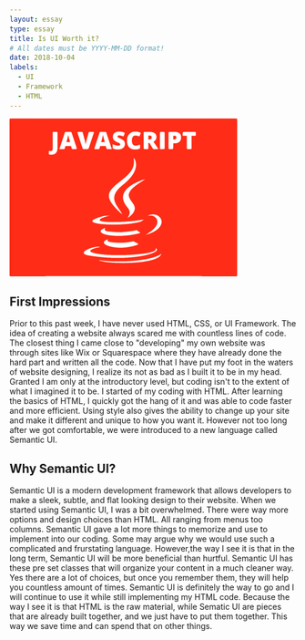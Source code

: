 ```yaml
---
layout: essay
type: essay
title: Is UI Worth it?
# All dates must be YYYY-MM-DD format!
date: 2018-10-04
labels:
  - UI
  - Framework
  - HTML
---
```


<img class="ui medium right floated rounded image" src="../images/javascript.png">

## First Impressions
Prior to this past week, I have never used HTML, CSS, or UI Framework. The idea of creating a website always scared me with countless lines of code. The closest thing I came close to "developing" my own website was through sites like Wix or Squarespace where they have already done the hard part and written all the code. Now that I have put my foot in the waters of website designing, I realize its not as bad as I built it to be in my head. Granted I am only at the introductory level, but coding isn't to the extent of what I imagined it to be. I started of my coding with HTML. After learning the basics of HTML, I quickly got the hang of it and was able to code faster and more efficient. Using style also gives the ability to change up your site and make it different and unique to how you want it. However not too long after we got comfortable, we were introduced to a new language called Semantic UI.

## Why Semantic UI?
Semantic UI is a modern development framework that allows developers to make a sleek, subtle, and flat looking design to their website. When we started using Semantic UI, I was a bit overwhelmed. There were way more options and design choices than HTML. All ranging from menus too columns. Semantic UI gave a lot more things to memorize and use to implement into our coding. Some may argue why we would use such a complicated and frurstating language. However,the way I see it is that in the long term, Semantic UI will be more beneficial than hurtful. Semantic UI has these pre set classes that will organize your content in a much cleaner way. Yes there are a lot of choices, but once you remember them, they will help you countless amount of times. Semantic UI is definitely the way to go and I will continue to use it while still implementing my HTML code. Because the way I see it is that HTML is the raw material, while Sematic UI are pieces that are already built together, and we just have to put them together. This way we save time and can spend that on other things. 
